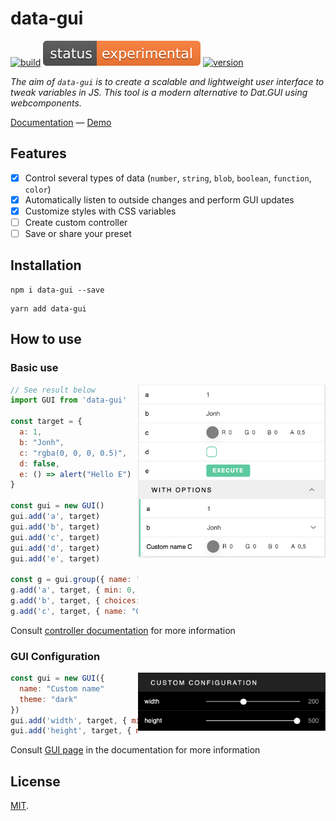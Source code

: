 # data-gui

[![build](https://github.com/SolalDR/data-gui/actions/workflows/build.yml/badge.svg)](https://github.com/SolalDR/data-gui/actions/workflows/build.yml)
[![status: experimental](https://github.com/GIScience/badges/raw/master/status/experimental.svg)](https://github.com/GIScience/badges#experimental)
[![version](https://img.shields.io/github/package-json/v/SolalDR/data-gui)](https://github.com/SolalDR/data-gui)


*The aim of `data-gui` is to create a scalable and lightweight user interface to tweak variables in JS.
This tool is a modern alternative to Dat.GUI using webcomponents.*

[Documentation](https://solaldr.github.io/data-gui/index.html) — [Demo](https://data-gui.netlify.app)<br>

## Features
- [x] Control several types of data (`number`, `string`, `blob`, `boolean`, `function`, `color`)
- [x] Automatically listen to outside changes and perform GUI updates
- [x] Customize styles with CSS variables
- [ ] Create custom controller
- [ ] Save or share your preset

## Installation

```
npm i data-gui --save
```

```
yarn add data-gui
```

## How to use

### Basic use

<img src="./public/light.png" width="300" align="right"/>

```javascript
// See result below 
import GUI from 'data-gui'

const target = {
  a: 1,
  b: "Jonh",
  c: "rgba(0, 0, 0, 0.5)",
  d: false,
  e: () => alert("Hello E")
}

const gui = new GUI()
gui.add('a', target)
gui.add('b', target)
gui.add('c', target)
gui.add('d', target)
gui.add('e', target)

const g = gui.group({ name: 'With options' })
g.add('a', target, { min: 0, max: 100, step: 0.1 })
g.add('b', target, { choices: ["Jonh", "Foo", "Bar"] })
g.add('c', target, { name: "Custom name C"})
```


Consult [controller documentation](https://solaldr.github.io/data-gui/classes/basecontroller.html) for more information

### GUI Configuration

<img src="./public/dark-with-name2.png" width="300" align="right"/>

```javascript
const gui = new GUI({
  name: "Custom name"
  theme: "dark"
}) 
gui.add('width', target, { min: 0, max: 500 })
gui.add('height', target, { min: 0, max: 500 })
```

</p>

Consult [GUI page](https://solaldr.github.io/data-gui/classes/gui.html) in the documentation for more information




## License

[MIT](LICENSE).
